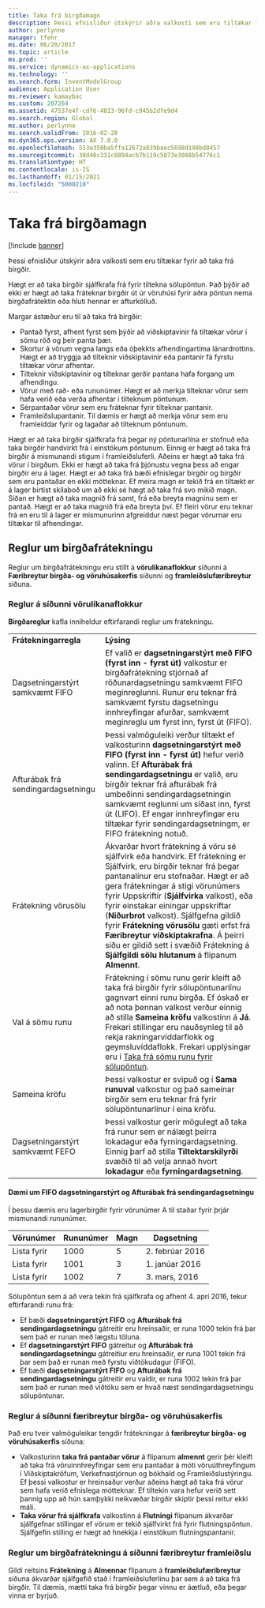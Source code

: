 ```yaml
---
title: Taka frá birgðamagn
description: Þessi efnisliður útskýrir aðra valkosti sem eru tiltækar fyrir að taka frá birgðir.
author: perlynne
manager: tfehr
ms.date: 06/20/2017
ms.topic: article
ms.prod: ''
ms.service: dynamics-ax-applications
ms.technology: ''
ms.search.form: InventModelGroup
audience: Application User
ms.reviewer: kamaybac
ms.custom: 207264
ms.assetid: 47537e4f-cdf6-4813-96fd-c945b2dfe9d4
ms.search.region: Global
ms.author: perlynne
ms.search.validFrom: 2016-02-28
ms.dyn365.ops.version: AX 7.0.0
ms.openlocfilehash: 553e350ba5ffa12672a839baec5698d198bd8457
ms.sourcegitcommit: 38d40c331c8894acb7b119c5073e3088b54776c1
ms.translationtype: HT
ms.contentlocale: is-IS
ms.lasthandoff: 01/15/2021
ms.locfileid: "5000210"
---
```

# <a name="reserve-inventory-quantities"></a>Taka frá birgðamagn

[!include [banner](../includes/banner.md)]

Þessi efnisliður útskýrir aðra valkosti sem eru tiltækar fyrir að taka frá birgðir.

Hægt er að taka birgðir sjálfkrafa frá fyrir tiltekna sölupöntun. Það þýðir að ekki er hægt að taka fráteknar birgðir út úr vöruhúsi fyrir aðra pöntun nema birgðafrátektin eða hluti hennar er afturkölluð.

Margar ástæður eru til að taka frá birgðir:
-   Pantað fyrst, afhent fyrst sem þýðir að viðskiptavinir fá tiltækar vörur í sömu röð og þeir panta þær.
-   Skortur á vörum vegna langs eða óþekkts afhendingartíma lánardrottins. Hægt er að tryggja að tilteknir viðskiptavinir eða pantanir fá fyrstu tiltækar vörur afhentar.
-   Tilteknir viðskiptavinir og tilteknar gerðir pantana hafa forgang um afhendingu.
-   Vörur með rað- eða rununúmer. Hægt er að merkja tilteknar vörur sem hafa verið eða verða afhentar í tilteknum pöntunum.
-   Sérpantaðar vörur sem eru fráteknar fyrir tilteknar pantanir.
-   Framleiðslupantanir. Til dæmis er hægt að merkja vörur sem eru framleiddar fyrir og lagaðar að tilteknum pöntunum.

Hægt er að taka birgðir sjálfkrafa frá þegar ný pöntunarlína er stofnuð eða taka birgðir handvirkt frá í einstökum pöntunum. Einnig er hægt að taka frá birgðir á mismunandi stigum í framleiðsluferli. Aðeins er hægt að taka frá vörur í birgðum. Ekki er hægt að taka frá þjónustu vegna þess að engar birgðir eru á lager. Hægt er að taka frá bæði efnislegar birgðir og birgðir sem eru pantaðar en ekki mótteknar. Ef meira magn er tekið frá en tiltækt er á lager birtist skilaboð um að ekki sé hægt að taka frá svo mikið magn. Síðan er hægt að taka magnið frá samt, frá eða breyta magninu sem er pantað. Hægt er að taka magnið frá eða breyta því. Ef fleiri vörur eru teknar frá en eru til á lager er mismunurinn afgreiddur næst þegar vörurnar eru tiltækar til afhendingar.

## <a name="inventory-reservation-policies"></a>Reglur um birgðafrátekningu
Reglur um birgðafrátekningu eru stillt á **vörulíkanaflokkur** síðunni á **Færibreytur birgða- og vöruhúsakerfis** síðunni og **framleiðslufæribreytur** síðuna.
### <a name="policies-on-the-item-model-groups-page"></a>Reglur á síðunni vörulíkanaflokkur

**Birgðareglur** kafla inniheldur eftirfarandi reglur um frátekningu.

|                         |                                                                                                                                                                                                                                                                                                                                                                                                                                                                                                                                                    |
|-------------------------|----------------------------------------------------------------------------------------------------------------------------------------------------------------------------------------------------------------------------------------------------------------------------------------------------------------------------------------------------------------------------------------------------------------------------------------------------------------------------------------------------------------------------------------------------|
| **Frátekningarregla**  | **Lýsing**                                                                                                                                                                                                                                                                                                                                                                                                                                                                                                                                    |
| Dagsetningarstýrt samkvæmt FIFO    | Ef valið er **dagsetningarstýrt með FIFO (fyrst inn - fyrst út)** valkostur er birgðafrátekning stjórnað af röðunardagsetningu samkvæmt FIFO meginreglunni. Runur eru teknar frá samkvæmt fyrstu dagsetningu innhreyfingar afurðar, samkvæmt meginreglu um fyrst inn, fyrst út (FIFO).                                                                                                                                                                                                                                                                       |
| Afturábak frá sendingardagsetningu | Þessi valmöguleiki verður tiltækt ef valkosturinn **dagsetningarstýrt með FIFO (fyrst inn - fyrst út)** hefur verið valinn. Ef **Afturábak frá sendingardagsetningu** er valið, eru birgðir teknar frá afturábak frá umbeðinni sendingardagsetningin samkvæmt reglunni um síðast inn, fyrst út (LIFO). Ef engar innhreyfingar eru tiltækar fyrir sendingardagsetningm, er FIFO frátekning notuð.                                                                                                                                                                                                           |
| Frátekning vörusölu  | Ákvarðar hvort frátekning á vöru sé sjálfvirk eða handvirk. Ef frátekning er Sjálfvirk, eru birgðir teknar frá þegar pantanalínur eru stofnaðar. Hægt er að gera frátekningar á stigi vörunúmers fyrir Uppskriftir (**Sjálfvirka** valkost), eða fyrir einstakar einingar uppskriftar (**Niðurbrot** valkost). Sjálfgefna gildið fyrir **Frátekning vörusölu** gæti erfst frá **Færibreytur viðskiptakrafna**. Á þeirri síðu er gildið sett í svæðið Frátekning á **Sjálfgildi sölu** **hlutanum** á flipanum **Almennt**. |
| Val á sömu runu    | Frátekning í sömu runu gerir kleift að taka frá birgðir fyrir sölupöntunarlínu gagnvart einni runu birgða. Ef óskað er að nota þennan valkost verður einnig að stilla **Sameina kröfu** valkostinn á **Já**. Frekari stillingar eru nauðsynleg til að rekja rakningarvíddarflokk og geymsluvíddaflokk. Frekari upplýsingar eru í [Taka frá sömu runu fyrir sölupöntun](../sales-marketing/reserve-same-batch-sales-order.md).                                                          |
| Sameina kröfu | Þessi valkostur er svipuð og í **Sama runuval** valkostur og það sameinar birgðir sem eru teknar frá fyrir sölupöntunarlínur í eina kröfu.                                                                                                                                                                                                                                                                                                                                                                                      |
| Dagsetningarstýrt samkvæmt FEFO    | Þessi valkostur gerir mögulegt að taka frá runur sem er nálægt þeirra lokadagur eða fyrningardagsetning. Einnig þarf að stilla **Tiltektarskilyrði** svæðið til að velja annað hvort **lokadagur** eða **fyrningardagsetning**.                                                                                                                                                                                                                                                                                                                              |

#### <a name="example-for-fifo-date-controlled-and-backward-from-ship-date"></a>Dæmi um FIFO dagsetningarstýrt og Afturábak frá sendingardagsetningu

Í þessu dæmis eru lagerbirgðir fyrir vörunúmer A til staðar fyrir þrjár mismunandi rununúmer.

| Vörunúmer | Rununúmer | Magn | Dagsetning             |
|-------------|--------------|----------|------------------|
| Lista fyrir           | 1000         | 5        | 2. febrúar 2016 |
| Lista fyrir           | 1001         | 3        | 1. janúar 2016  |
| Lista fyrir           | 1002         | 7        | 3. mars, 2016    |

Sölupöntun sem á að vera tekin frá sjálfkrafa og afhent 4. aprí 2016, tekur eftirfarandi runu frá:
-   Ef bæði **dagsetningarstýrt FIFO** og **Afturábak frá sendingardagsetningu** gátreitir eru hreinsaðir, er runa 1000 tekin frá þar sem það er runan með lægstu töluna.
-   Ef **dagsetningarstýrt FIFO** gátreitur og **Afturábak frá sendingardagsetningu** gátreitiur eru hreinsaðir, er runa 1001 tekin frá þar sem það er runan með fyrstu viðtökudagur (FIFO).
-   Ef bæði **dagsetningarstýrt FIFO** og **Afturábak frá sendingardagsetningu** gátreitir eru valdir, er runa 1002 tekin frá þar sem það er runan með viðtöku sem er hvað næst sendingardagsetningu sölupöntunar.

### <a name="policies-on-the-inventory-and-warehouse-management-parameter-page"></a>Reglur á síðunni færibreytur birgða- og vöruhúsakerfis

Það eru tveir valmöguleikar tengdir frátekningar á **færibreytur birgða- og vöruhúsakerfis** síðuna:
-   Valkosturinn **taka frá pantaðar vörur** á flipanum **almennt** gerir þér kleift að taka frá vöruinnhreyfingar sem eru pantaðar á móti vöruúthreyfingum í Viðskiptakröfum, Verkefnastjórnun og bókhald og Framleiðslustýringu. Ef þessi valkostur er hreinsaður verður aðeins hægt að taka frá vörur sem hafa verið efnislega mótteknar. Ef tiltekin vara hefur verið sett þannig upp að hún samþykki neikvæðar birgðir skiptir þessi reitur ekki máli.
-   **Taka vörur frá sjálfkrafa** valkostinn á **Flutningi** flipanum ákvarðar sjálfgefnar stillingar ef vörum er tekið sjálfvirkt frá fyrir flutningspöntun. Sjálfgefin stilling er hægt að hnekkja í einstökum flutningspantanir.

### <a name="inventory-reservation-policies-on-the-production-parameters-page"></a>Reglur um birgðafrátekningu á síðunni færibreytur framleiðslu

Gildi reitsins **Frátekning** á **Almennar** flipanum á **framleiðslufæribreytur** síðuna ákvarðar sjálfgefið stað í framleiðsluferlinu þar sem á að taka frá birgðir. Til dæmis, mætti taka frá birgðir þegar vinnu er áætluð, eða þegar vinna er byrjuð.
